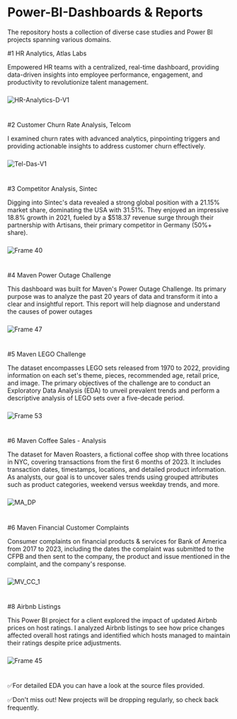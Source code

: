# Power-BI-Dashboards & Reports
The repository hosts a collection of diverse case studies and Power BI projects spanning various domains.

#1 HR Analytics, Atlas Labs

Empowered HR teams with a centralized, real-time dashboard, providing data-driven insights into employee performance, engagement, and productivity to revolutionize talent management.
###
![HR-Analytics-D-V1](https://github.com/usmansafdar09/Power-BI-VizVerse/assets/59840337/473b707f-4537-4646-b5b8-aa4b69a1c92c)
#
#2 Customer Churn Rate Analysis, Telcom

I examined churn rates with advanced analytics, pinpointing triggers and providing actionable insights to address customer churn effectively.
###
![Tel-Das-V1](https://github.com/usmansafdar09/Power-BI-VizVerse/assets/59840337/eace7362-e1d3-4042-81cc-1a28bf44d399)
#
#3 Competitor Analysis, Sintec

Digging into Sintec's data revealed a strong global position with a 21.15% market share, dominating the USA with 31.51%. They enjoyed an impressive 18.8% growth in 2021, fueled by a $518.37 revenue surge through their partnership with Artisans, their primary competitor in Germany (50%+ share).
###
![Frame 40](https://github.com/usmansafdar09/Power-BI-VizVerse/assets/59840337/556292cb-e395-44c3-b932-9e0cf42589c6)
#
#4 Maven Power Outage Challenge

This dashboard was built for Maven's Power Outage Challenge. Its primary purpose was to analyze the past 20 years of data and transform it into a clear and insightful report. This report will help diagnose and understand the causes of power outages
###
![Frame 47](https://github.com/usmansafdar09/Power-BI-VizVerse/assets/59840337/538d11bb-f49e-4529-8f84-c6bf70880834)
#
#5 Maven LEGO Challenge

The dataset encompasses LEGO sets released from 1970 to 2022, providing information on each set's theme, pieces, recommended age, retail price, and image. The primary objectives of the challenge are to conduct an Exploratory Data Analysis (EDA) to unveil prevalent trends and perform a descriptive analysis of LEGO sets over a five-decade period.
###
![Frame 53](https://github.com/usmansafdar09/Power-BI-VizVerse/assets/59840337/8aaabdcd-5cb5-4604-aea5-4884de56c504)
#
#6 Maven Coffee Sales - Analysis

The dataset for Maven Roasters, a fictional coffee shop with three locations in NYC, covering transactions from the first 6 months of 2023. It includes transaction dates, timestamps, locations, and detailed product information. As analysts, our goal is to uncover sales trends using grouped attributes such as product categories, weekend versus weekday trends, and more.
###
![MA_DP](https://github.com/usmansafdar09/Power-BI-VizVerse/assets/59840337/c7acb692-2d2f-45d7-ac13-826b7bac7083)

#
#6 Maven Financial Customer Complaints

Consumer complaints on financial products & services for Bank of America from 2017 to 2023, including the dates the complaint was submitted to the CFPB and then sent to the company, the product and issue mentioned in the complaint, and the company's response.
###
![MV_CC_1](https://github.com/usmansafdar09/Power-BI-VizVerse/assets/59840337/39611a3d-4424-4f44-a828-b0079ce18f5c)


#
#8 Airbnb Listings

This Power BI project for a client explored the impact of updated Airbnb prices on host ratings. I analyzed Airbnb listings to see how price changes affected overall host ratings and identified which hosts managed to maintain their ratings despite price adjustments.
###
![Frame 45](https://github.com/usmansafdar09/Power-BI-VizVerse/assets/59840337/fc808a68-9a54-4eda-b1cf-2112e28e5b23)
#

✅For detailed EDA you can have a look at the source files provided.

✅Don't miss out! New projects will be dropping regularly, so check back frequently.
